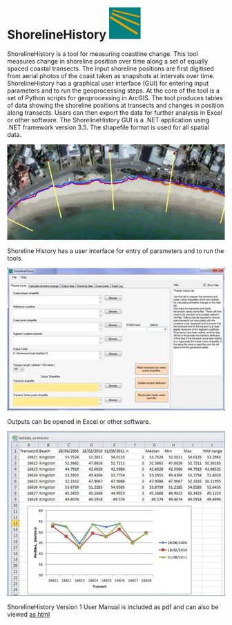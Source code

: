# ShorelineHistory ![logo](docs/images/SH_Logo.png)
ShorelineHistory is a tool for measuring coastline change. This tool measures change in shoreline position over time along a set of equally spaced coastal transects. The input shoreline positions are first digitised from aerial photos of the coast taken as snapshots at intervals over time. ShorelineHistory has a graphical user interface (GUI) for entering input parameters and to run the geoprocessing steps. At the core of the tool is a set of Python scripts for geoprocessing in ArcGIS. The tool produces tables of data showing the shoreline positions at transects and changes in position along transects. Users can then export the data for further analysis in Excel or other software. The ShorelineHistory GUI is a .NET application using .NET framework version 3.5. The shapefile format is used for all spatial data.

![Example showing shorelines and transects](docs/images/Readme1.jpg)

Shoreline History has a user interface for entry of parameters and to run the tools.

![Image of the user interface](docs/images/image008.jpg)

Outputs can be opened in Excel or other software.

![Image showing outputs in Excel](docs/images/image017.jpg)

ShorelineHistory Version 1 User Manual  is included as pdf and can also be viewed [as html](docs/ShorelineHistory_User_Manual_1_0.htm)
